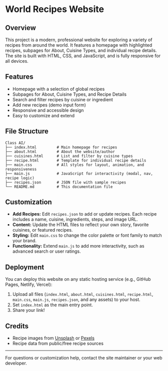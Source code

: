 # World Recipes Website

## Overview
This project is a modern, professional website for exploring a variety of recipes from around the world. It features a homepage with highlighted recipes, subpages for About, Cuisine Types, and individual recipe details. The site is built with HTML, CSS, and JavaScript, and is fully responsive for all devices.

## Features
- Homepage with a selection of global recipes
- Subpages for About, Cuisine Types, and Recipe Details
- Search and filter recipes by cuisine or ingredient
- Add new recipes (demo input form)
- Responsive and accessible design
- Easy to customize and extend

## File Structure
```
Class AI/
├── index.html         # Main homepage for recipes
├── about.html         # About the website/author
├── cuisines.html      # List and filter by cuisine types
├── recipe.html        # Template for individual recipe details
├── main.css           # All styles for layout, animation, and responsiveness
├── main.js            # JavaScript for interactivity (modal, nav, recipe logic)
├── recipes.json       # JSON file with sample recipes
└── README.md          # This documentation file
```

## Customization
- **Add Recipes:** Edit `recipes.json` to add or update recipes. Each recipe includes a name, cuisine, ingredients, steps, and image URL.
- **Content:** Update the HTML files to reflect your own story, favorite cuisines, or featured recipes.
- **Styling:** Edit `main.css` to change the color palette or font family to match your brand.
- **Functionality:** Extend `main.js` to add more interactivity, such as advanced search or user ratings.

## Deployment
You can deploy this website on any static hosting service (e.g., GitHub Pages, Netlify, Vercel):
1. Upload all files (`index.html`, `about.html`, `cuisines.html`, `recipe.html`, `main.css`, `main.js`, `recipes.json`, and any assets) to your host.
2. Set `index.html` as the main entry point.
3. Share your link!

## Credits
- Recipe images from [Unsplash](https://unsplash.com/) or [Pexels](https://pexels.com/)
- Recipe data from public/free recipe sources

---
For questions or customization help, contact the site maintainer or your web developer. 